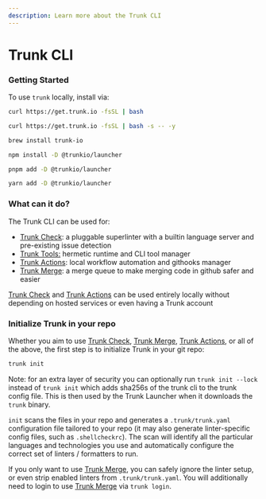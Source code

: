 ```yaml
---
description: Learn more about the Trunk CLI
---
```


# Trunk CLI

### Getting Started

To use `trunk` locally, install via:

```bash
curl https://get.trunk.io -fsSL | bash
```

```bash
curl https://get.trunk.io -fsSL | bash -s -- -y
```

```bash
brew install trunk-io
```

```bash
npm install -D @trunkio/launcher
```

```bash
pnpm add -D @trunkio/launcher
```

```bash
yarn add -D @trunkio/launcher
```

### What can it do?

The Trunk CLI can be used for:

- [Trunk Check](../../): a pluggable superlinter with a builtin language server and pre-existing issue detection
- [Trunk Tools:](../tools/) hermetic runtime and CLI tool manager
- [Trunk Actions](../actions/): local workflow automation and githooks manager
- [Trunk Merge](../../../merge/): a merge queue to make merging code in github safer and easier

[Trunk Check](../../) and [Trunk Actions](../actions/) can be used entirely locally without depending on hosted services or even having a Trunk account

### Initialize Trunk in your repo

Whether you aim to use [Trunk Check](../../), [Trunk Merge](../../../merge/), [Trunk Actions](../actions/), or all of the above, the first step is to initialize Trunk in your git repo:

```bash
trunk init
```

Note: for an extra layer of security you can optionally run `trunk init --lock` instead of `trunk init` which adds sha256s of the trunk cli to the trunk config file. This is then used by the Trunk Launcher when it downloads the `trunk` binary.

`init` scans the files in your repo and generates a `.trunk/trunk.yaml` configuration file tailored to your repo (it may also generate linter-specific config files, such as `.shellcheckrc`). The scan will identify all the particular languages and technologies you use and automatically configure the correct set of linters / formatters to run.

If you only want to use [Trunk Merge](../../../merge/), you can safely ignore the linter setup, or even strip enabled linters from `.trunk/trunk.yaml`. You will additionally need to login to use [Trunk Merge](../../../merge/) via `trunk login`.
